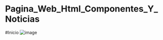 # Pagina_Web_Html_Componentes_Y_Noticias

#Inicio
![image](https://user-images.githubusercontent.com/103725662/230257330-d20ef734-c832-4135-a1d1-a60adc07285f.png)
